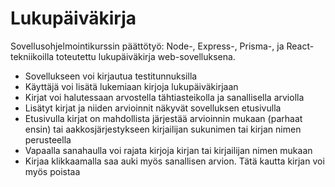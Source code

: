 # Lukupäiväkirja

Sovellusohjelmointikurssin päättötyö: Node-, Express-, Prisma-, ja React-tekniikoilla toteutettu lukupäiväkirja web-sovelluksena.

- Sovellukseen voi kirjautua testitunnuksilla
- Käyttäjä voi lisätä lukemiaan kirjoja lukupäiväkirjaan
- Kirjat voi halutessaan arvostella tähtiasteikolla ja sanallisella arviolla
- Lisätyt kirjat ja niiden arvioinnit näkyvät sovelluksen etusivulla
- Etusivulla kirjat on mahdollista järjestää arvioinnin mukaan (parhaat ensin) tai aakkosjärjestykseen kirjailijan sukunimen tai kirjan nimen perusteella
- Vapaalla sanahaulla voi rajata kirjoja kirjan tai kirjailijan nimen mukaan
- Kirjaa klikkaamalla saa auki myös sanallisen arvion. Tätä kautta kirjan voi myös poistaa

